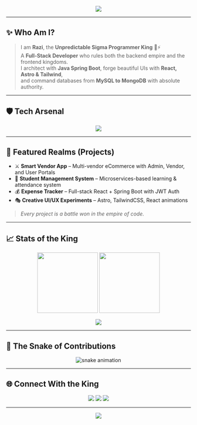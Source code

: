 <!-- 👑 Razi — The Sigma Full-Stack King -->

<!-- Banner -->
<p align="center">
  <img src="https://capsule-render.vercel.app/api?type=waving&color=8E2DE2&height=250&section=header&text=👑%20Razi%20—%20The%20Sigma%20Full-Stack%20King%20👑&fontSize=45&fontColor=FFD700&animation=twinkling&fontAlignY=40"/>
</p>

---

## ✨ Who Am I?

> I am **Razi**, the **Unpredictable Sigma Programmer King** 👑⚡  
> A **Full-Stack Developer** who rules both the backend empire and the frontend kingdoms.  
> I architect with **Java Spring Boot**, forge beautiful UIs with **React, Astro & Tailwind**,  
> and command databases from **MySQL to MongoDB** with absolute authority.  

---

## 🛡️ Tech Arsenal

<p align="center">
  <img src="https://skillicons.dev/icons?i=java,spring,hibernate,maven,gradle,react,astro,ts,js,html,css,tailwind,bootstrap,nodejs,express,mysql,mongodb,python,docker,git,github,linux,vscode,idea" />
</p>

---

## 🌌 Featured Realms (Projects)

- ⚔️ **Smart Vendor App** – Multi-vendor eCommerce with Admin, Vendor, and User Portals  
- 🏰 **Student Management System** – Microservices-based learning & attendance system  
- 💰 **Expense Tracker** – Full-stack React + Spring Boot with JWT Auth  
- 🎭 **Creative UI/UX Experiments** – Astro, TailwindCSS, React animations  

> _Every project is a battle won in the empire of code._  

---

## 📈 Stats of the King

<p align="center">
  <img src="https://github-readme-stats.vercel.app/api?username=razi-king&show_icons=true&theme=radical&title_color=FFD700&icon_color=FFD700&text_color=E0E0E0&bg_color=0D1117" height="165"/>
  <img src="https://github-readme-streak-stats.herokuapp.com/?user=razi-king&theme=radical&ring=FFD700&fire=FFD700&currStreakLabel=FFD700&background=0D1117" height="165"/>
</p>

<p align="center">
  <img src="https://github-readme-activity-graph.vercel.app/graph?username=razi-king&theme=react-dark&bg_color=0D1117&color=FFD700&line=8E2DE2&point=FFD700" />
</p>

---

## 🐍 The Snake of Contributions

<p align="center">
  <img src="https://github.com/razi-king/razi-king/blob/output/github-contribution-grid-snake.svg" alt="snake animation"/>
</p>

---

## 🌐 Connect With the King

<p align="center">
  <a href="mailto:raziinsane@gmail.com"><img src="https://img.shields.io/badge/Email-FFD700?style=for-the-badge&logo=gmail&logoColor=black"/></a>
  <a href="https://www.linkedin.com/in/razi-ahmed-8s/"><img src="https://img.shields.io/badge/LinkedIn-8E2DE2?style=for-the-badge&logo=linkedin&logoColor=white"/></a>
  <a href="https://razi-king.github.io"><img src="https://img.shields.io/badge/Portfolio-FFD700?style=for-the-badge&logo=firefox&logoColor=black"/></a>
</p>

---

<!-- Footer -->
<p align="center">
  <img src="https://capsule-render.vercel.app/api?type=waving&color=8E2DE2&height=120&section=footer"/>
</p>
